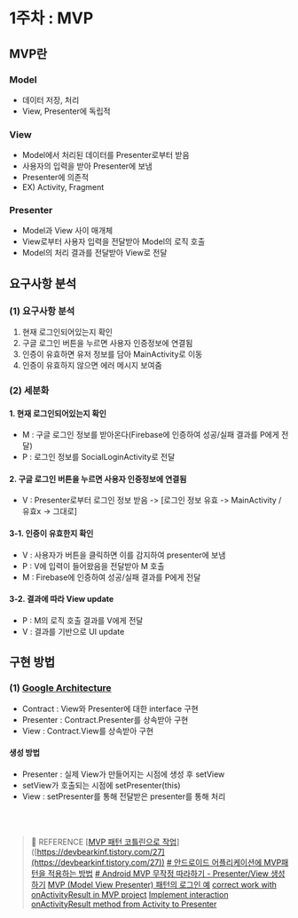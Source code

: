 
# 1주차 : MVP

## MVP란

### Model
- 데이터 저장, 처리
- View, Presenter에 독립적
### View
- Model에서 처리된 데이터를 Presenter로부터 받음
- 사용자의 입력을 받아 Presenter에 보냄
- Presenter에 의존적
- EX) Activity, Fragment
### Presenter
- Model과 View 사이 매개체
- View로부터 사용자 입력을 전달받아 Model의 로직 호출
- Model의 처리 결과를 전달받아 View로 전달 

## 요구사항 분석
### (1) 요구사항 분석
1. 현재 로그인되어있는지 확인
2. 구글 로그인 버튼을 누르면 사용자 인증정보에 연결됨
3. 인증이 유효하면 유저 정보를 담아 MainActivity로 이동
4. 인증이 유효하지 않으면 에러 메시지 보여줌

### (2) 세분화
#### 1. 현재 로그인되어있는지 확인
- M : 구글 로그인 정보를 받아온다(Firebase에 인증하여 성공/실패 결과를 P에게 전달)
- P : 로그인 정보를 SocialLoginActivity로 전달

#### 2. 구글 로그인 버튼을 누르면 사용자 인증정보에 연결됨
- V : Presenter로부터 로그인 정보 받음 -> [로그인 정보 유효 -> MainActivity / 유효x -> 그대로]

#### 3-1. 인증이 유효한지 확인
- V : 사용자가 버튼을 클릭하면 이를 감지하여 presenter에 보냄
- P : V에 입력이 들어왔음을 전달받아 M 호출
- M : Firebase에 인증하여 성공/실패 결과를 P에게 전달

#### 3-2. 결과에 따라 View update
- P : M의 로직 호출 결과를 V에게 전달
- V : 결과를 기반으로 UI update



## 구현 방법
### (1) [Google Architecture]([https://github.com/android/architecture-samples](https://github.com/android/architecture-samples))
- Contract : View와 Presenter에 대한 interface 구현
- Presenter : Contract.Presenter를 상속받아 구현
- View : Contract.View를 상속받아 구현

#### 생성 방법
- Presenter : 실제 View가 만들어지는 시점에 생성 후 setView
- setView가 호출되는 시점에 setPresenter(this)
- View : setPresenter를 통해 전달받은 presenter를 통해 처리






<br><br>
> :bookmark: REFERENCE
[[MVP 패턴 코틀린으로 작업](https://devbearkinf.tistory.com/27)]([https://devbearkinf.tistory.com/27](https://devbearkinf.tistory.com/27))
[# 안드로이드 어플리케이션에 MVP패턴을 적용하는 방법]([https://brunch.co.kr/@mobiinside/913](https://brunch.co.kr/@mobiinside/913))
[# Android MVP 무작정 따라하기 - Presenter/View 생성하기]([https://thdev.tech/androiddev/2016/11/28/Android-MVP-One/](https://thdev.tech/androiddev/2016/11/28/Android-MVP-One/))
[MVP (Model View Presenter) 패턴의 로그인 예]([https://riptutorial.com/ko/android/example/16219/mvp--model-view-presenter--%ED%8C%A8%ED%84%B4%EC%9D%98-%EB%A1%9C%EA%B7%B8%EC%9D%B8-%EC%98%88](https://riptutorial.com/ko/android/example/16219/mvp--model-view-presenter--%ED%8C%A8%ED%84%B4%EC%9D%98-%EB%A1%9C%EA%B7%B8%EC%9D%B8-%EC%98%88))
 [correct work with onActivityResult in MVP project](https://stackoverflow.com/questions/48438754/correct-work-with-onactivityresult-in-mvp-project)
[ Implement interaction onActivityResult method from Activity to Presenter](https://github.com/LiveTyping/u2020-mvp/issues/14)

